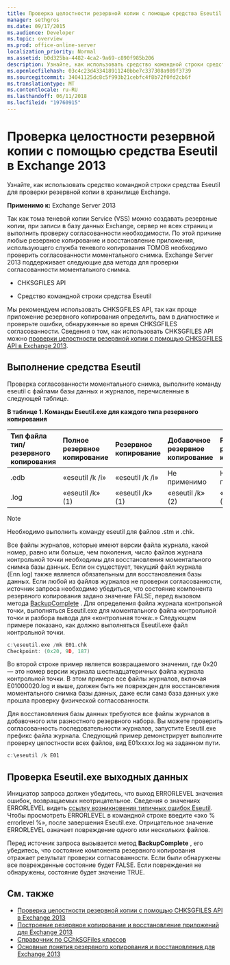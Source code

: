 ```yaml
---
title: Проверка целостности резервной копии с помощью средства Eseutil в Exchange 2013
manager: sethgros
ms.date: 09/17/2015
ms.audience: Developer
ms.topic: overview
ms.prod: office-online-server
localization_priority: Normal
ms.assetid: b0d325ba-4482-4ca2-9a69-c890f985b206
description: Узнайте, как использовать средство командной строки средства Eseutil для проверки резервной копии в хранилище Exchange.
ms.openlocfilehash: 03c4c23d433418911240bbe7c337308a989f3739
ms.sourcegitcommit: 34041125dc8c5f993b21cebfc4f8b72f0fd2cb6f
ms.translationtype: MT
ms.contentlocale: ru-RU
ms.lasthandoff: 06/11/2018
ms.locfileid: "19760915"
---
```

#  <a name="validate-backup-integrity-by-using-the-eseutil-tool-in-exchange-2013"></a>Проверка целостности резервной копии с помощью средства Eseutil в Exchange 2013

Узнайте, как использовать средство командной строки средства Eseutil для проверки резервной копии в хранилище Exchange. 
  
**Применимо к:** Exchange Server 2013 
  
Так как тома теневой копии Service (VSS) можно создавать резервные копии, при записи в базу данных Exchange, сервер не всех страниц и выполнить проверку согласованности необходимости. По этой причине любые резервное копирование и восстановление приложения, использующего служба теневого копирования ТОМОВ необходимо проверить согласованности моментального снимка. Exchange Server 2013 поддерживает следующие два метода для проверки согласованности моментального снимка. 
  
- CHKSGFILES API
    
- Средство командной строки средства Eseutil
    
Мы рекомендуем использовать CHKSGFILES API, так как проще приложение резервного копирования определить, вам в диагностике и проверьте ошибки, обнаруженные во время CHKSGFILES согласованности. Сведения о том, как использовать CHKSGFILES API можно [проверки целостности резервной копии с помощью CHKSGFILES API в Exchange 2013](how-to-validate-backup-integrity-by-using-the-chksgfiles-api-in-exchange.md).
  
## <a name="running-the-eseutil-tool"></a>Выполнение средства Eseutil

Проверка согласованности моментального снимка, выполните команду eseutil с файлами базы данных и журналов, перечисленные в следующей таблице. 
  
**В таблице 1. Команды Eseutil.exe для каждого типа резервного копирования**

|**Тип файла тип/резервного копирования**|**Полное резервное копирование**|**Резервное копирование**|**Добавочное резервное копирование**|**Разностного резервного копирования**|
|:-----|:-----|:-----|:-----|:-----|
|.edb  <br/> |«eseutil /k /i»  <br/> |«eseutil /k /i»  <br/> |Не применимо  <br/> |Не применимо  <br/> |
|.log  <br/> |«eseutil /k» (1)  <br/> |«eseutil /k» (1)  <br/> |«eseutil /k» (2)  <br/> |«eseutil /k» (2)  <br/> |
   
> [!NOTE]
> Необходимо выполнить команду eseutil для файлов .stm и .chk. 
  
Все файлы журналов, которые имеют версии файла журнала, какой номер, равно или больше, чем поколения, число файлов журнала контрольной точки необходимы для восстановления моментального снимка базы данных. Если он существует, текущий файл журнала (Enn.log) также является обязательным для восстановления базы данных. Если любой из файлов журналов не проверки согласованности, источник запроса необходимо убедиться, что состояние компонента резервного копирования задано значение FALSE, перед вызовом метода [BackupComplete](http://msdn.microsoft.com/en-us/library/windows/desktop/aa382651%28v=vs.85%29.aspx) . Для определения файла журнала контрольной точки, выполняться Eseutil.exe для моментального файла контрольной точки и разбора вывода для «контрольная точка:.» Следующем примере показано, как должно выполняться Eseutil.exe файл контрольной точки. 
  
```cpp
c:\eseutil.exe /mk E01.chk
Checkpoint: (0x20, 9D, 187)
```

Во второй строке пример является возвращаемого значения, где 0x20 — это номер версии журнала шестнадцатеричных файла журнала контрольной точки. В этом примере все файлы журналов, включая E01000020.log и выше, должен быть не поврежден для восстановления моментального снимка базы данных, даже если сама база данных уже прошла проверку физической согласованности.
  
Для восстановления базы данных требуются все файлы журналов в добавочного или разностного резервного набора. Вы можете проверить согласованность последовательности журналов, запустите Eseutil.exe префикс файла журнала. Следующий пример демонстрирует выполните проверку целостности всех файлов, вид E01xxxxx.log на заданном пути.
  
```cpp
c:\eseutil /k E01
```

## <a name="checking-the-eseutilexe-output"></a>Проверка Eseutil.exe выходных данных

Инициатор запроса должен убедитесь, что выход ERRORLEVEL значения ошибок, возвращаемых неотрицательное. Сведения о значениях ERRORLEVEL видеть [ссылку возникновения типичных ошибок Eseutil](http://technet.microsoft.com/en-us/library/aa996759%28v=exchg.80%29.aspx). Чтобы просмотреть ERRORLEVEL в командной строке введите «эхо % errorlevel %», после завершения Eseutil.exe. Отрицательное значение ERRORLEVEL означает повреждение одного или нескольких файлов.
  
Перед источник запроса вызывается метод **BackupComplete** , его убедитесь, что состояние компонента резервного копирования отражает результат проверки согласованности. Если были обнаружены все поврежденные состояние будет FALSE. Если повреждения не обнаружены, состояние будет значение TRUE. 
  
## <a name="see-also"></a>См. также

- [Проверка целостности резервной копии с помощью CHKSGFILES API в Exchange 2013](how-to-validate-backup-integrity-by-using-the-chksgfiles-api-in-exchange.md)
- [Построение резервное копирование и восстановление приложений для Exchange 2013](build-backup-and-restore-applications-for-exchange-2013.md)
- [Справочник по CChkSGFiles классов](cchksgfiles-class-reference.md)
- [Основные понятия резервного копирования и восстановления для Exchange 2013](backup-and-restore-concepts-for-exchange-2013.md)
    

